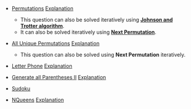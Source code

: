 * [Permutations](https://www.interviewbit.com/problems/permutations/)
  [Explanation](https://leetcode.com/problems/permutations/discuss/18360/C%2B%2B-backtracking-and-nextPermutation)<br>
  * This question can also be solved iteratively using [**Johnson and Trotter algorithm**](https://www.geeksforgeeks.org/johnson-trotter-algorithm/).
  * It can also be solved iteratively using [**Next Permutation**](https://www.interviewbit.com/problems/next-permutation/).
  
* [All Unique Permutations](https://www.interviewbit.com/problems/all-unique-permutations/)
  [Explanation](https://leetcode.com/problems/permutations-ii/discuss/18669/C%2B%2B-backtracking-and-nextPermutation)
  * This question can also be solved using **Next Permutation** iteratively.
 
* [Letter Phone](https://www.interviewbit.com/problems/letter-phone/)
  [Explanation](https://leetcode.com/problems/letter-combinations-of-a-phone-number/solution/)
  
* [Generate all Parentheses II](https://www.interviewbit.com/problems/generate-all-parentheses-ii/)
  [Explanation](https://leetcode.com/problems/generate-parentheses/solution/)
  
* [Sudoku](https://www.interviewbit.com/problems/sudoku/)
* [NQueens](https://www.interviewbit.com/problems/nqueens/)
  [Explanation](https://leetcode.com/problems/n-queens/solution/)
